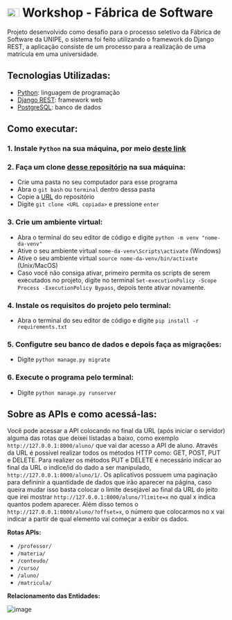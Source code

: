 # <img src = "https://i.imgur.com/saCuWe2.png" alt="bandeira americana" width="28" height="20"> Workshop - Fábrica de Software

Projeto desenvolvido como desafio para o processo seletivo da Fábrica de Software da UNIPE, o sistema foi feito utilizando o framework do Django REST, a aplicação consiste de um processo para a realização de uma matrícula em uma universidade.

## Tecnologias Utilizadas:

* [Python](https://www.python.org/): linguagem de programação
* [Django REST](https://www.django-rest-framework.org/): framework web
* [PostgreSQL](https://www.postgresql.org/): banco de dados

## Como executar:

### **1. Instale `Python` na sua máquina, por meio [deste link](https://www.python.org/)**

### **2. Faça um clone [desse repositório](https://github.com/jnicklr/WorkshopFabrica.git) na sua máquina:**

* Crie uma pasta no seu computador para esse programa
* Abra o `git bash` ou `terminal` dentro dessa pasta
* Copie a [URL](https://github.com/jnicklr/WorkshopFabrica.git) do repositório
* Digite `git clone <URL copiada>` e pressione `enter`

### **3. Crie um ambiente virtual:**

* Abra o terminal do seu editor de código e digite `python -m venv "nome-da-venv"`
* Ative o seu ambiente virtual `nome-da-venv\Scripts\activate` (Windows)
* Ative o seu ambiente virtual `source nome-da-venv/bin/activate` (Unix/MacOS)
* Caso você não consiga ativar, primeiro permita os scripts de serem executados no projeto, digite no terminal `Set-executionPolicy -Scope Process -ExecutionPolicy Bypass`, depois tente ativar novamente.

### **4. Instale os requisitos do projeto pelo terminal:**

* Abra o terminal do seu editor de código e digite `pip install -r requirements.txt`

### **5. Configutre seu banco de dados e depois faça as migrações:**
* Digite `python manage.py migrate`

### **6. Execute o programa pelo terminal:**
* Digite `python manage.py runserver`

## Sobre as APIs e como acessá-las:

Você pode acessar a API colocando no final da URL (após iniciar o servidor) alguma das rotas que deixei listadas a baixo, como exemplo `http://127.0.0.1:8000/aluno/` que vai dar acesso a API de aluno. Através da URL é possível realizar todos os métodos HTTP como: GET, POST, PUT e DELETE. Para realizer os métodos PUT e DELETE é necessário indicar ao final da URL o indíce/id do dado a ser manipulado, `http://127.0.0.1:8000/aluno/1/`. Os aplicativos possuem uma paginação para defininir a quantidade de dados que irão aparecer na página, caso queira mudar isso basta colocar o limite desejável ao final da URL do jeito que irei mostrar `http://127.0.0.1:8000/aluno/?limite=x` no qual x indica quantos podem aparecer. Além disso temos o `http://127.0.0.1:8000/aluno/?offset=x`, o número que colocarmos no x vai indicar a partir de qual elemento vai começar a exibir os dados.

**Rotas APIs:**
* `/professor/`
* `/materia/`
* `/conteudo/`
* `/curso/`
* `/aluno/`
* `/matricula/` 

**Relacionamento das Entidades:**

![image](https://github.com/jnicklr/WorkshopFabrica/assets/102833896/4b0ab933-d76e-45d9-be74-3c01d2a2b93e)
